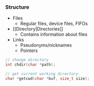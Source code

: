 ### Structure
- Files
	- Regular files, device files, FIFOs
- [[Directory|Directories]]
	- Contains information about files
- Links
	- Pseudonyms/nicknames
	- Pointers


```c
// change directory
int chdir(char *path);

// get current working directory
char *getcwd(char *buf, size_t size);
```